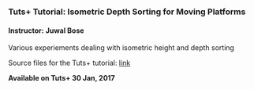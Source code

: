 ### Tuts+ Tutorial: Isometric Depth Sorting for Moving Platforms

#### Instructor: Juwal Bose

Various experiements dealing with isometric height and depth sorting

Source files for the Tuts+ tutorial: [link](http://.tutsplus.com/tutorials/isometric-depth-sorting-for-moving-platforms--cms-30226)

**Available on Tuts+ 30 Jan, 2017**

